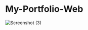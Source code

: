 # My-Portfolio-Web

![Screenshot (3)](https://github.com/Shripal20/My-Portfolio-Web/assets/111739756/563df348-15f9-4a83-9beb-632438c9e9bd)

